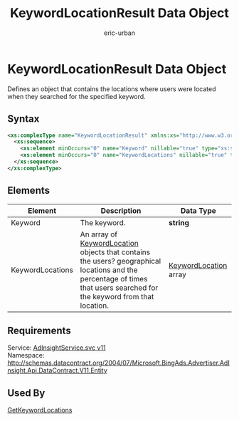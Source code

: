 ﻿---
title: KeywordLocationResult Data Object
ms.service: bing-ads-ad-insight-service
ms.topic: article
author: eric-urban
ms.author: eur
description: Defines an object that contains the locations where users were located when they searched for the specified keyword.
---
# KeywordLocationResult Data Object
Defines an object that contains the locations where users were located when they searched for the specified keyword.

## Syntax
```xml
<xs:complexType name="KeywordLocationResult" xmlns:xs="http://www.w3.org/2001/XMLSchema">
  <xs:sequence>
    <xs:element minOccurs="0" name="Keyword" nillable="true" type="xs:string" />
    <xs:element minOccurs="0" name="KeywordLocations" nillable="true" type="tns:ArrayOfKeywordLocation" />
  </xs:sequence>
</xs:complexType>
```

## <a name="elements"></a>Elements

|Element|Description|Data Type|
|-----------|---------------|-------------|
|<a name="keyword"></a>Keyword|The keyword.|**string**|
|<a name="keywordlocations"></a>KeywordLocations|An array of [KeywordLocation](../ad-insight-service/keywordlocation.md) objects that contains the users? geographical locations and the percentage of times that users searched for the keyword from that location.|[KeywordLocation](keywordlocation.md) array|

## Requirements
Service: [AdInsightService.svc v11](https://adinsight.api.bingads.microsoft.com/Api/Advertiser/AdInsight/v11/AdInsightService.svc)  
Namespace: http://schemas.datacontract.org/2004/07/Microsoft.BingAds.Advertiser.AdInsight.Api.DataContract.V11.Entity  

## Used By
[GetKeywordLocations](getkeywordlocations.md)  
